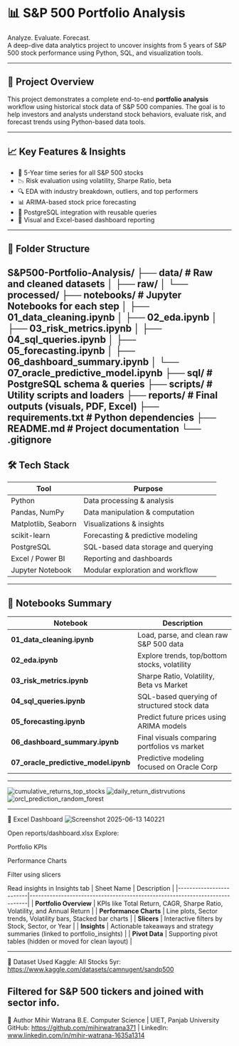 # 📊 S&P 500 Portfolio Analysis

Analyze. Evaluate. Forecast.  
A deep-dive data analytics project to uncover insights from 5 years of S&P 500 stock performance using Python, SQL, and visualization tools.

---

## 🚀 Project Overview

This project demonstrates a complete end-to-end **portfolio analysis** workflow using historical stock data of S&P 500 companies. The goal is to help investors and analysts understand stock behaviors, evaluate risk, and forecast trends using Python-based data tools.

---

## 📈 Key Features & Insights

- 🔄 5-Year time series for all S&P 500 stocks
- 📉 Risk evaluation using volatility, Sharpe Ratio, beta
- 🔍 EDA with industry breakdown, outliers, and top performers
- 📊 ARIMA-based stock price forecasting
- 📑 PostgreSQL integration with reusable queries
- 📎 Visual and Excel-based dashboard reporting

---
## 📂 Folder Structure
S&P500-Portfolio-Analysis/
├── data/ # Raw and cleaned datasets
│ ├── raw/
│ └── processed/
├── notebooks/ # Jupyter Notebooks for each step
│ ├── 01_data_cleaning.ipynb
│ ├── 02_eda.ipynb
│ ├── 03_risk_metrics.ipynb
│ ├── 04_sql_queries.ipynb
│ ├── 05_forecasting.ipynb
│ ├── 06_dashboard_summary.ipynb
│ └── 07_oracle_predictive_model.ipynb
├── sql/ # PostgreSQL schema & queries
├── scripts/ # Utility scripts and loaders
├── reports/ # Final outputs (visuals, PDF, Excel)
├── requirements.txt # Python dependencies
├── README.md # Project documentation
└── .gitignore
 ---
 ## 🛠️ Tech Stack

| Tool            | Purpose                              |
|----------------|---------------------------------------|
| Python          | Data processing & analysis            |
| Pandas, NumPy   | Data manipulation & computation       |
| Matplotlib, Seaborn | Visualizations & insights          |
| scikit-learn    | Forecasting & predictive modeling     |
| PostgreSQL      | SQL-based data storage and querying   |
| Excel / Power BI| Reporting and dashboards              |
| Jupyter Notebook| Modular exploration and workflow      |

---

## 📌 Notebooks Summary

| Notebook | Description |
|---------|-------------|
| **01_data_cleaning.ipynb** | Load, parse, and clean raw S&P 500 data |
| **02_eda.ipynb**           | Explore trends, top/bottom stocks, volatility |
| **03_risk_metrics.ipynb**  | Sharpe Ratio, Volatility, Beta vs Market |
| **04_sql_queries.ipynb**   | SQL-based querying of structured stock data |
| **05_forecasting.ipynb**   | Predict future prices using ARIMA models |
| **06_dashboard_summary.ipynb** | Final visuals comparing portfolios vs market |
| **07_oracle_predictive_model.ipynb** | Predictive modeling focused on Oracle Corp |
---
![cumulative_returns_top_stocks](https://github.com/user-attachments/assets/fddd3bd2-5610-4d3c-a937-8850560e3538)
![daily_return_distrvutions](https://github.com/user-attachments/assets/45b03dbf-3ac9-422f-80e7-0b6129a3f293)
![orcl_prediction_random_forest](https://github.com/user-attachments/assets/f7eab7a1-fbeb-4708-828b-1ee039115899)

---
🔹 Excel Dashboard
![Screenshot 2025-06-13 140221](https://github.com/user-attachments/assets/957d8dde-dbae-4c14-abb7-a5218c588529)

Open reports/dashboard.xlsx
Explore:

Portfolio KPIs

Performance Charts

Filter using slicers

Read insights in Insights tab
| Sheet Name              | Description                                                                 |
|-------------------------|-----------------------------------------------------------------------------|
| **Portfolio Overview**  | KPIs like Total Return, CAGR, Sharpe Ratio, Volatility, and Annual Return   |
| **Performance Charts**  | Line plots, Sector trends, Volatility bars, Stacked bar charts              |
| **Slicers**             | Interactive filters by Stock, Sector, or Year                               |
| **Insights**            | Actionable takeaways and strategy summaries (linked to portfolio_insights)  |
| **Pivot Data**          | Supporting pivot tables (hidden or moved for clean layout)                  |

--- 

📂 Dataset Used
Kaggle: All Stocks 5yr: https://www.kaggle.com/datasets/camnugent/sandp500

Filtered for S&P 500 tickers and joined with sector info.
---

📌 Author
Mihir Watrana
B.E. Computer Science | UIET, Panjab University
GitHub: https://github.com/mihirwatrana371 | LinkedIn: www.linkedin.com/in/mihir-watrana-1635a1314
